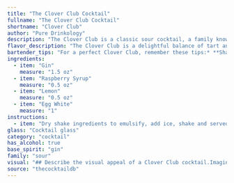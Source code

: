 ```yaml
---
title: "The Clover Club Cocktail"
fullname: "The Clover Club Cocktail"
shortname: "Clover Club"
author: "Pure Drinkology"
description: "The Clover Club is a classic sour cocktail, a family known for their tart, refreshing flavors. It originated in the late 19th century at the Clover Club in Philadelphia, gaining popularity for its unique egg white foam and vibrant pink hue. "
flavor_description: "The Clover Club is a delightful balance of tart and sweet.  The gin's botanicals provide a dry, juniper-forward backbone, while lemon juice adds a bright acidity. Grenadine contributes a touch of sweetness and a subtle raspberry note.  The egg white adds a silky, creamy texture, making for a luscious and complex cocktail. "
bartender_tips: "For a perfect Clover Club, remember these tips:* **Shake hard:**  Really give it a good shake to emulsify the egg white and create a silky texture.* **Dry shake:**  Before adding ice, shake without ice for 15 seconds to froth the egg white.* **Lemon twist:**  Use a fresh lemon twist, not just juice, to add a vibrant aroma and a touch of visual appeal.* **Ice:**  Use plenty of ice for a well-chilled drink.* **Grenadine:**  Don't overpower the gin with too much grenadine; use it subtly for a hint of sweetness. "
ingredients:
  - item: "Gin"
    measure: "1.5 oz"
  - item: "Raspberry Syrup"
    measure: "0.5 oz"
  - item: "Lemon"
    measure: "0.5 oz"
  - item: "Egg White"
    measure: "1"
instructions:
  - item: "Dry shake ingredients to emulsify, add ice, shake and served straight up."
glass: "Cocktail glass"
category: "cocktail"
has_alcohol: true
base_spirit: "gin"
family: "sour"
visual: "## Describe the visual appeal of a Clover Club cocktail.Imagine a classic cocktail glass, filled with a beautiful, pale pink liquid. The color is reminiscent of a blushing sunset, with delicate hints of citrus and a subtle, pearly shimmer. **The egg white, expertly shaken into a frothy cloud, creates a light, airy head that rests atop the drink like a fluffy cap.**  Tiny bubbles rise from the depths, adding a touch of effervescence to the scene.  **The glass itself is immaculately chilled, frosted with condensation**, adding a touch of ethereal coolness to the overall presentation.  A single, vibrant **lemon twist**, nestled gracefully on the rim,  releases a burst of fresh citrus aroma, completing the sensory experience.  **The Clover Club is a cocktail that is as visually appealing as it is delicious.** "
source: "thecocktaildb"
---
```


